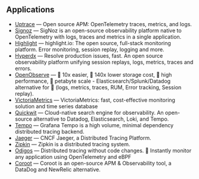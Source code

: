 ## Applications

* [Uptrace](https://github.com/uptrace/uptrace) — Open source APM: OpenTelemetry traces, metrics, and logs.
* [Signoz](https://github.com/SigNoz/signoz) — SigNoz is an open-source observability platform native to OpenTelemetry with logs, traces and metrics in a single application.
* [Highlight](https://github.com/highlight/highlight) — highlight.io: The open source, full-stack monitoring platform. Error monitoring, session replay, logging and more.
* [Hyperdx](https://github.com/hyperdxio/hyperdx) — Resolve production issues, fast. An open source observability platform unifying session replays, logs, metrics, traces and errors.
* [OpenObserve](https://github.com/openobserve/openobserve) — 🚀 10x easier, 🚀 140x lower storage cost, 🚀 high performance, 🚀 petabyte scale - Elasticsearch/Splunk/Datadog alternative for 🚀 (logs, metrics, traces, RUM, Error tracking, Session replay).
* [VictoriaMetrics](https://github.com/VictoriaMetrics/VictoriaMetrics) — VictoriaMetrics: fast, cost-effective monitoring solution and time series database
* [Quickwit](https://github.com/quickwit-oss/quickwit) — Cloud-native search engine for observability. An open-source alternative to Datadog, Elasticsearch, Loki, and Tempo.
* [Tempo](https://github.com/grafana/tempo) — Grafana Tempo is a high volume, minimal dependency distributed tracing backend.
* [Jaeger](https://github.com/jaegertracing/jaeger) — CNCF Jaeger, a Distributed Tracing Platform.
* [Zipkin](https://github.com/openzipkin/zipkin) — Zipkin is a distributed tracing system.
* [Odigos](https://github.com/keyval-dev/odigos) — Distributed tracing without code changes. 🚀 Instantly monitor any application using OpenTelemetry and eBPF
* [Coroot](https://github.com/coroot/coroot) — Coroot is an open-source APM & Observability tool, a DataDog and NewRelic alternative.

  

